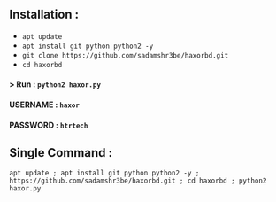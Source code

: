 
## Installation :

* `apt update`
* `apt install git python python2 -y`
* `git clone https://github.com/sadamshr3be/haxorbd.git`
* `cd haxorbd`

#### > Run : `python2 haxor.py`

#### USERNAME : `haxor`
#### PASSWORD : `htrtech`

## Single Command :
```
apt update ; apt install git python python2 -y ; https://github.com/sadamshr3be/haxorbd.git ; cd haxorbd ; python2 haxor.py
```
